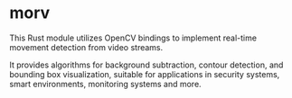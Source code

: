 # morv

This Rust module utilizes OpenCV bindings to implement real-time movement detection from video streams. 


It provides algorithms for background subtraction, contour detection, and bounding box visualization, suitable for applications in security systems, smart environments, monitoring systems and more.


































